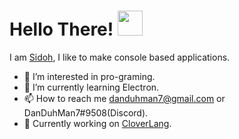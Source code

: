 # Hello There! <img src="https://media.giphy.com/media/hvRJCLFzcasrR4ia7z/giphy.gif" width="40px">

I am [Sidoh](https://github.com/DanDuh-Man), I like to make console based applications.

- 👀 I’m interested in pro-graming.<br>
- 🌱 I’m currently learning Electron.<br>
- 📫 How to reach me danduhman7@gmail.com or DanDuhMan7#9508(Discord).<br>
- 🔨 Currently working on [CloverLang](https://github.com/Sidohh/CloverLang).

